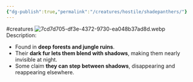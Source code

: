 ```yaml
---
{"dg-publish":true,"permalink":"/creatures/hostile/shadepanthers/"}
---
```


#creatures
![7cd7d705-df3e-4372-9730-ea048b37ad8d.webp](/img/user/Images/7cd7d705-df3e-4372-9730-ea048b37ad8d.webp)
Description:
- Found in **deep forests and jungle ruins**.
- Their **dark fur lets them blend with shadows**, making them nearly invisible at night.
- Some claim **they can step between shadows**, disappearing and reappearing elsewhere.